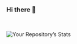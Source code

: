 ### Hi there 👋

<!--
**victorsbit/victorsbit** is a ✨ _special_ ✨ repository because its `README.md` (this file) appears on your GitHub profile.

Here are some ideas to get you started:

- 🔭 I’m currently working on ...
- 🌱 I’m currently learning ...
- 👯 I’m looking to collaborate on ...
- 🤔 I’m looking for help with ...
- 💬 Ask me about ...
- 📫 How to reach me: ...
- 😄 Pronouns: ...
- ⚡ Fun fact: ...
-->

<!--
* 🔭 Desenvolvimento Web
* 🌱 Estudante da [Trybe](https://www.betrybe.com/)
-->

<br />

<!--
<p align="left">
  <img src="https://logodownload.org/wp-content/uploads/2016/10/html5-logo-11.png" alt="HTML5" height="50" style="vertical-align:top; margin:4px">
  <img src="https://logospng.org/download/css-3/logo-css-3-2048.png" alt="CSS" height="50" style="vertical-align:top; margin:4px">
  <img src="https://www.freepnglogos.com/uploads/javascript-png/javascript-logo-transparent-logo-javascript-images-3.png" alt="HTML5" height="50" style="vertical-align:top; margin:4px">
</p>
-->

![Your Repository’s Stats](https://github-readme-stats.vercel.app/api?username=victorsbit&theme=react&show_icons=true)
<!-- [![Top Langs](https://github-readme-stats.vercel.app/api/top-langs/?username=victorsbit&layout=compact&theme=ayu-mirage)](https://github.com/victorsbit/github-readme-stats) -->

